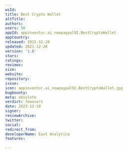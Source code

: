 ```yaml
---
wsId: 
title: Best Crypto Wallet
altTitle: 
authors: 
users: 50
appId: appinventor.ai_newpaypal92.BestCryptoWallet
appCountry: 
released: 2021-12-28
updated: 2021-12-28
version: '1.0'
stars: 
ratings: 
reviews: 
size: 
website: 
repository: 
issue: 
icon: appinventor.ai_newpaypal92.BestCryptoWallet.jpg
bugbounty: 
meta: obsolete
verdict: fewusers
date: 2023-12-18
signer: 
reviewArchive: 
twitter: 
social: 
redirect_from: 
developerName: East Analytica
features: 

---
```


  